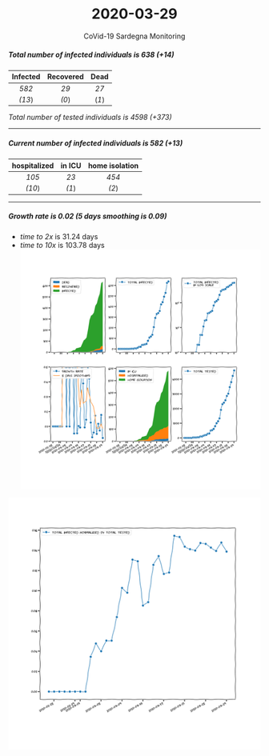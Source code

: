 <div align='center'>

# 2020-03-29
CoVid-19 Sardegna Monitoring
</div>

##### Total number of infected individuals is 638 (+14)
Infected | Recovered | Dead
:---: | :---: | :---:
*582* | *29* | *27*
*(13*) | *(0*) | (*1*)

*Total number of tested individuals is 4598 (+373)*
***
##### Current number of infected individuals is 582 (+13)
hospitalized | in ICU | home isolation
:---: | :---: | :---:
*105* |*23* |*454*
*(10*) |*(1*) |*(2*)
***
##### Growth rate is 0.02 (5 days smoothing is 0.09)
- *time to 2x* is 31.24 days
- *time to 10x* is 103.78 days
![stats][stats]

![infected_normalized][infected_normalized]

[stats]: stats_Sardegna.png
[infected_normalized]: infected_normalized_Sardegna.png
